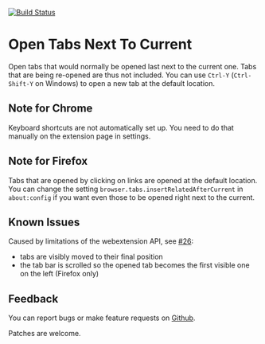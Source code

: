 [![Build Status](https://travis-ci.org/sblask/firefox-open-tabs-next-to-current.svg?branch=master)](https://travis-ci.org/sblask/firefox-open-tabs-next-to-current)

Open Tabs Next To Current
=========================

Open tabs that would normally be opened last next to the current one. Tabs that
are being re-opened are thus not included.  You can use `Ctrl-Y`
(`Ctrl-Shift-Y` on Windows) to open a new tab at the default location.

Note for Chrome
---------------

Keyboard shortcuts are not automatically set up. You need to do that manually
on the extension page in settings.

Note for Firefox
----------------

Tabs that are opened by clicking on links are opened at the default location.
You can change the setting `browser.tabs.insertRelatedAfterCurrent` in
`about:config` if you want even those to be opened right next to the current. 

Known Issues
------------

Caused by limitations of the webextension API, see
[#26](https://github.com/sblask/firefox-open-tabs-next-to-current/issues/26):

 - tabs are visibly moved to their final position
 - the tab bar is scrolled so the opened tab becomes the first visible one on
   the left (Firefox only)

Feedback
--------

You can report bugs or make feature requests on
[Github](https://github.com/sblask/firefox-open-tabs-next-to-current).

Patches are welcome.
